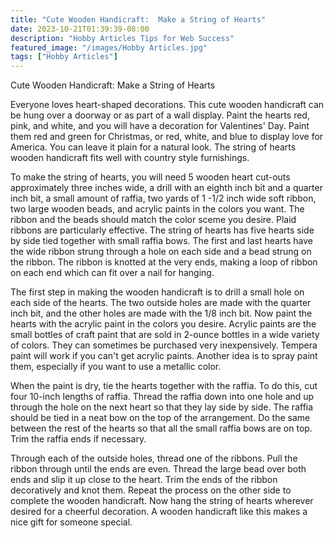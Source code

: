 ```yaml
---
title: "Cute Wooden Handicraft:  Make a String of Hearts"
date: 2023-10-21T01:39:39-08:00
description: "Hobby Articles Tips for Web Success"
featured_image: "/images/Hobby Articles.jpg"
tags: ["Hobby Articles"]
---
```


Cute Wooden Handicraft:  Make a String of Hearts

Everyone loves heart-shaped decorations.  This cute wooden handicraft can be hung over a doorway or as part of a wall display.  Paint the hearts red, pink, and white, and you will have a decoration for Valentines' Day.  Paint them red and green for Christmas, or red, white, and blue to display love for America.  You can leave it plain for a natural look.  The string of hearts wooden handicraft fits well with country style furnishings.

To make the string of hearts, you will need 5 wooden heart cut-outs approximately three inches wide, a drill with an eighth inch bit and a quarter inch bit, a small amount of raffia, two yards of 1 -1/2 inch wide soft ribbon, two large wooden beads, and acrylic paints in the colors you want.  The ribbon and the beads should match the color sceme you desire.  Plaid ribbons are particularly effective.  The string of hearts has five hearts side by side tied together with small raffia bows.  The first and last hearts have the wide ribbon strung through a hole on each side and a bead strung on the ribbon.  The ribbon is knotted at the very ends, making a loop of ribbon on each end which can fit over a nail for hanging.  

The first step in making the wooden handicraft is to drill a small hole on each side of the hearts.   The two outside holes are made with the quarter inch bit, and the other holes are made with the 1/8 inch bit.  Now paint the hearts with the acrylic paint in the colors you desire.  Acrylic paints are the small bottles of craft paint that are sold in 2-ounce bottles in a wide variety of colors.  They can sometimes be purchased very inexpensively.  Tempera paint will work if you can't get acrylic paints.  Another idea is to spray paint them, especially if you want to use a metallic color.

When the paint is dry, tie the hearts together with the raffia.  To do this, cut four 10-inch lengths of raffia.  Thread the raffia down into one hole and up through the hole on the next heart so that they lay side by side.  The raffia should be tied in a neat bow on the top of the arrangement.  Do the same between the rest of the hearts so that all the small raffia bows are on top.  Trim the raffia ends if necessary.

Through each of the outside holes, thread one of the ribbons.  Pull the ribbon through until the ends are even.  Thread the large bead over both ends and slip it up close to the heart.  Trim the ends of the ribbon decoratively and knot them.  Repeat the process on the other side to complete the wooden handicraft.  Now hang the string of hearts wherever desired for a cheerful decoration.  A wooden handicraft like this makes a nice gift for someone special.


